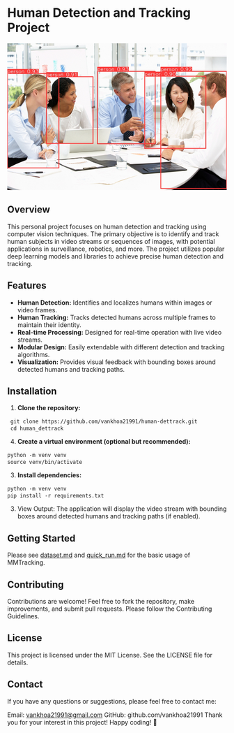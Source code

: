 # Human Detection and Tracking Project

![Human Detection and Tracking](data/test2_pred.jpg)

## Overview

This personal project focuses on human detection and tracking using computer vision techniques. The primary objective is to identify and track human subjects in video streams or sequences of images, with potential applications in surveillance, robotics, and more. The project utilizes popular deep learning models and libraries to achieve precise human detection and tracking.

## Features

- **Human Detection:** Identifies and localizes humans within images or video frames.
- **Human Tracking:** Tracks detected humans across multiple frames to maintain their identity.
- **Real-time Processing:** Designed for real-time operation with live video streams.
- **Modular Design:** Easily extendable with different detection and tracking algorithms.
- **Visualization:** Provides visual feedback with bounding boxes around detected humans and tracking paths.

## Installation

1. **Clone the repository:**

```shell
 git clone https://github.com/vankhoa21991/human-dettrack.git
 cd human_dettrack
```

4. **Create a virtual environment (optional but recommended):**

```shell
python -m venv venv
source venv/bin/activate 
```

3. **Install dependencies:**

```shell
python -m venv venv
pip install -r requirements.txt
```

3. View Output: The application will display the video stream with bounding boxes around detected humans and tracking paths (if enabled).

## Getting Started

Please see [dataset.md](docs/dataset.md) and [quick_run.md](docs/quick_run.md) for the basic usage of MMTracking.

[//]: # (## Performance)

[//]: # (<div align="center">)

[//]: # ()
[//]: # (|  Tracker | HOTA↑ | MOTA↑ | IDF1↑ |)

[//]: # (| -------- | ----- | ----- | ----- |)

[//]: # (| [BoTSORT]&#40;https://arxiv.org/pdf/2206.14651.pdf&#41;    | 77.8 | 78.9 | 88.9 |)

[//]: # (| [DeepOCSORT]&#40;https://arxiv.org/pdf/2302.11813.pdf&#41; | 77.4 | 78.4 | 89.0 |)

[//]: # (| [OCSORT]&#40;https://arxiv.org/pdf/2203.14360.pdf&#41;     | 77.4 | 78.4 | 89.0 |)

[//]: # (| [HybridSORT]&#40;https://arxiv.org/pdf/2308.00783.pdf&#41; | 77.3 | 77.9 | 88.8 |)

[//]: # (| [ByteTrack]&#40;https://arxiv.org/pdf/2110.06864.pdf&#41;  | 75.6 | 74.6 | 86.0 |)

[//]: # (| [StrongSORT]&#40;https://arxiv.org/pdf/2202.13514.pdf&#41; |      | | |)

[//]: # (| <img width=200/>                                   | <img width=100/> | <img width=100/> | <img width=100/> |)

[//]: # ()
[//]: # (<sub> NOTES: performed on the 10 first frames of each MOT17 sequence. The detector used is ByteTrack's YoloXm, trained on: CrowdHuman, MOT17, Cityperson and ETHZ. Each tracker is configured with its original parameters found in their respective official repository.</sub>)

[//]: # ()
[//]: # (</div>)

## Contributing

Contributions are welcome! Feel free to fork the repository, make improvements, and submit pull requests. Please follow the Contributing Guidelines.

## License

This project is licensed under the MIT License. See the LICENSE file for details.

## Contact

If you have any questions or suggestions, please feel free to contact me:

Email: vankhoa21991@gmail.com
GitHub: github.com/vankhoa21991
Thank you for your interest in this project! Happy coding! 🚀
